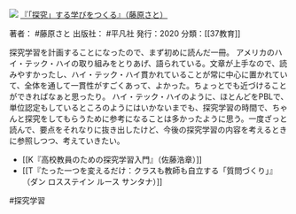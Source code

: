 ![](https://gyazo.com/f297d7d8a25a4a2f9fc70747d6820055.jpg)
[『「探究」する学びをつくる』（藤原さと）](https://amzn.to/3ZfXest)

著者： #藤原さと 
出版社： #平凡社 
発行：2020
分類：[[37教育]]

探究学習を計画することになったので、まず初めに読んだ一冊。
アメリカのハイ・テック・ハイの取り組みをとりあげ、語られている。文章が上手なので、読みやすかったし、ハイ・テック・ハイ貫かれていることが常に中心に置かれていて、全体を通して一貫性がすごくあって、よかった。ちょっとでも近づけることができればなぁと思ったり。
ハイ・テック・ハイのように、ほとんどをPBLで、単位認定もしているところのようにはいかないまでも、探究学習の時間で、ちゃんと探究をしてもらうために参考になることは多かったように思う。一度ざっと読んで、要点をそれなりに抜き出したけど、今後の探究学習の内容を考えるときに参照しつつ、考えていきたい。

- [[K『高校教員のための探究学習入門』（佐藤浩章）]]
- [[T『たった一つを変えるだけ：クラスも教師も自立する「質問づくり」』（ダン ロスステイン ルース サンタナ）]]

#探究学習 